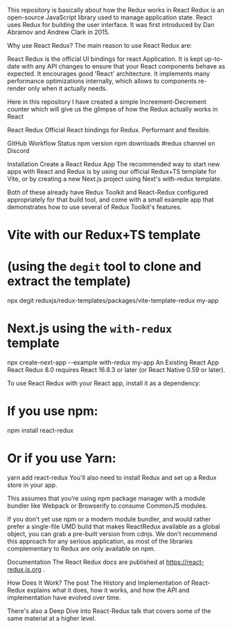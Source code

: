 This repository is basically about how the Redux works in React 
Redux is an open-source JavaScript library used to manage application state. React uses Redux for building the user interface. It was first introduced by Dan Abramov and Andrew Clark in 2015.





Why use React Redux?
The main reason to use React Redux are:

React Redux is the official UI bindings for react Application. It is kept up-to-date with any API changes to ensure that your React components behave as expected.
It encourages good 'React' architecture.
It implements many performance optimizations internally, which allows to components re-render only when it actually needs.




Here in this repository I have created a simple Increement-Decrement counter which will give us the glimpse of how the Redux actually works in React 





React Redux
Official React bindings for Redux. Performant and flexible.

GitHub Workflow Status npm version npm downloads #redux channel on Discord

Installation
Create a React Redux App
The recommended way to start new apps with React and Redux is by using our official Redux+TS template for Vite, or by creating a new Next.js project using Next's with-redux template.

Both of these already have Redux Toolkit and React-Redux configured appropriately for that build tool, and come with a small example app that demonstrates how to use several of Redux Toolkit's features.

# Vite with our Redux+TS template
# (using the `degit` tool to clone and extract the template)
npx degit reduxjs/redux-templates/packages/vite-template-redux my-app

# Next.js using the `with-redux` template
npx create-next-app --example with-redux my-app
An Existing React App
React Redux 8.0 requires React 16.8.3 or later (or React Native 0.59 or later).

To use React Redux with your React app, install it as a dependency:

# If you use npm:
npm install react-redux

# Or if you use Yarn:
yarn add react-redux
You'll also need to install Redux and set up a Redux store in your app.

This assumes that you’re using npm package manager with a module bundler like Webpack or Browserify to consume CommonJS modules.

If you don’t yet use npm or a modern module bundler, and would rather prefer a single-file UMD build that makes ReactRedux available as a global object, you can grab a pre-built version from cdnjs. We don’t recommend this approach for any serious application, as most of the libraries complementary to Redux are only available on npm.

Documentation
The React Redux docs are published at https://react-redux.js.org .

How Does It Work?
The post The History and Implementation of React-Redux explains what it does, how it works, and how the API and implementation have evolved over time.

There's also a Deep Dive into React-Redux talk that covers some of the same material at a higher level.

